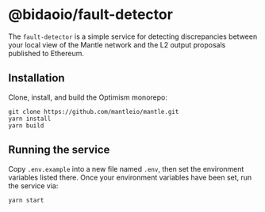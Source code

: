 # @bidaoio/fault-detector

The `fault-detector` is a simple service for detecting discrepancies between your local view of the Mantle network and the L2 output proposals published to Ethereum.

## Installation

Clone, install, and build the Optimism monorepo:

```
git clone https://github.com/mantleio/mantle.git
yarn install
yarn build
```

## Running the service

Copy `.env.example` into a new file named `.env`, then set the environment variables listed there.
Once your environment variables have been set, run the service via:

```
yarn start
```
